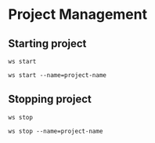 # Project Management

## Starting project

```shell
ws start
```

```shell
ws start --name=project-name
```

## Stopping project

```shell
ws stop
```

```shell
ws stop --name=project-name
```
